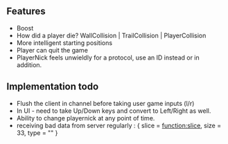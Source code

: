## Features
- Boost
- How did a player die? WallCollision | TrailCollision | PlayerCollision
- More intelligent starting positions
- Player can quit the game
- PlayerNick feels unwieldly for a protocol, use an ID instead or in addition.

## Implementation todo
- Flush the client in channel before taking user game inputs (l/r)
- In UI - need to take Up/Down keys and convert to Left/Right as well.
- Ability to change playernick at any point of time.
- receiving bad data from server regularly :  { slice = <function:slice>, size = 33, type = "" }